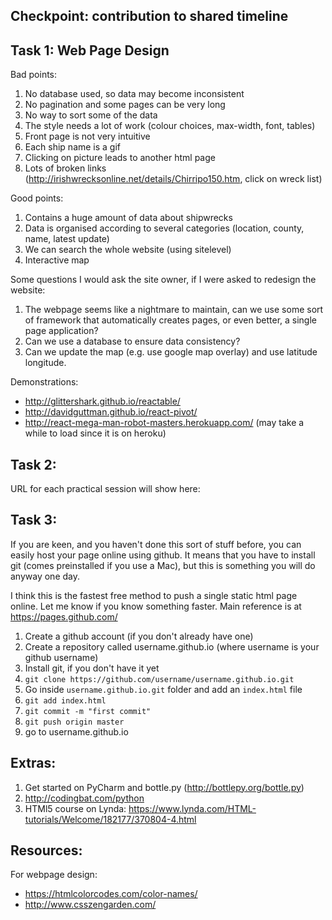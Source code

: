 ## Checkpoint: contribution to shared timeline

## Task 1: Web Page Design

Bad points:
1. No database used, so data may become inconsistent
2. No pagination and some pages can be very long
3. No way to sort some of the data
3. The style needs a lot of work (colour choices, max-width, font, tables)
4. Front page is not very intuitive 
5. Each ship name is a gif
6. Clicking on picture leads to another html page
7. Lots of broken links (http://irishwrecksonline.net/details/Chirripo150.htm, click on wreck list)

Good points:
1. Contains a huge amount of data about shipwrecks
2. Data is organised according to several categories (location, county, name, latest update)
3. We can search the whole website (using sitelevel)
4. Interactive map

Some questions I would ask the site owner, if I were asked to redesign the website:
1. The webpage seems like a nightmare to maintain, can we use some sort of framework that automatically creates pages, or even better, a single page application?
2. Can we use a database to ensure data consistency?
3. Can we update the map (e.g. use google map overlay) and use latitude longitude. 

<!--- https://www.youtube.com/watch?v=4T5KZFUw7Y8 --->
Demonstrations:
- http://glittershark.github.io/reactable/
- http://davidguttman.github.io/react-pivot/
- http://react-mega-man-robot-masters.herokuapp.com/ (may take a while to load since it is on heroku)

## Task 2: 

URL for each practical session will show here:

<!--- https://docs.google.com/spreadsheets/d/1rITg1dMFxiWvyqS7yiB0EAdHsIMDSy3JKpd4eluPMAM/edit?usp=sharing --->
<!--- https://docs.google.com/spreadsheets/d/13ah9vGCjvwVBv19lz75YDn5uJcxFYcmAtMPqkBk0qkY/edit?usp=sharing --->
<!--- https://docs.google.com/spreadsheets/d/1FohWsxPJcjo-gw9xAb4m7kvPQ0YnVBpDaoLBn95FVVc/edit?usp=sharing --->

## Task 3:

If you are keen, and you haven't done this sort of stuff before, you can easily host your page online using github. It means that you have to install git (comes preinstalled if you use a Mac), but this is something you will do anyway one day.

I think this is the fastest free method to push a single static html page online. Let me know if you know something faster. Main reference is at https://pages.github.com/

1. Create a github account (if you don't already have one)
2. Create a repository called username.github.io (where username is your github username)
3. Install git, if you don't have it yet
4. `git clone https://github.com/username/username.github.io.git`
5. Go inside `username.github.io.git` folder and add an `index.html` file
6. `git add index.html`
7. `git commit -m "first commit"`
8. `git push origin master`
9. go to username.github.io

## Extras:

1. Get started on PyCharm and bottle.py (http://bottlepy.org/bottle.py)
2. http://codingbat.com/python
3. HTMl5 course on Lynda: https://www.lynda.com/HTML-tutorials/Welcome/182177/370804-4.html

## Resources:

For webpage design: 
- https://htmlcolorcodes.com/color-names/
- http://www.csszengarden.com/
